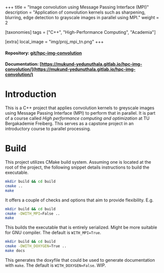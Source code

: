 +++
title = "Image convolution using Message Passing Interface (MPI)"
description = "Application of convolution kernels such as sharpening, blurring, edge detection to grayscale images in parallel using MPI."
weight = 2

[taxonomies]
tags = ["C++", "High-Performance Computing", "Academia"]

[extra]
local_image = "img/proj_mpi_tn.png"
+++
#### Repository: [git/hpc-img-convolution](https://git.mukund-yedunuthala.de/mukund-yedunuthala/hpc-img-convolution)
#### Documentation: [https://mukund-yedunuthala.gitlab.io/hpc-img-convolution/](https://mukund-yedunuthala.gitlab.io/hpc-img-convolution/)

Introduction
============

This is a C++ project that applies convolution kernels to greyscale images
using Message Passing Interface (MPI) to perform that in parallel. It is 
part of a course called *High performance computing and optimization* at 
TU Bergakademie Freiberg. This serves as a capstone project in an introductory
course to parallel processing. 

Build
=====

This project utilizes CMake build system. Assuming one is located at the root
of the project, the following snippet details instructions to build the 
executable.

```bash
mkdir build && cd build
cmake ..
make
```

It offers a couple of checks and options that aim to provide flexibility. E.g.

```bash
mkdir build && cd build
cmake -DWITH_MPI=False ..
make
```

This builds the executable that is entirely serialized. Might be more suitable for 
GNU compiler. The default is ``WITH_MPI=True``.

```bash
mkdir build && cd build
cmake -DWITH_DOXYGEN=True ..
make docs
```

This generates the doxyfile that could be used to generate documentation with ``make``.
The default is ``WITH_DOXYGEN=False``. WIP.